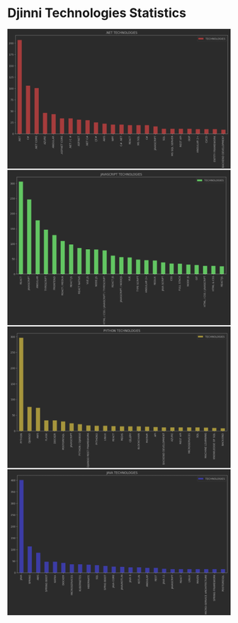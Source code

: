 # Djinni Technologies Statistics 

![C#](demo/NET.png)
![JS](demo/JS.png)
![python](demo/python.png)
![JAVA](demo/java.png)

